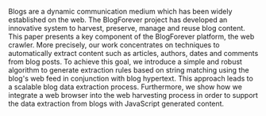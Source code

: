 Blogs are a dynamic communication medium which has been widely established on the web. The BlogForever project has developed an innovative system to harvest, preserve, manage and reuse blog content. This paper presents a key component of the BlogForever platform, the web crawler. More precisely, our work concentrates on techniques to automatically extract content such as articles, authors, dates and comments from blog posts. To achieve this goal, we introduce a simple and robust algorithm to generate extraction rules based on string matching using the blog's web feed in conjunction with blog hypertext. This approach leads to a scalable blog data extraction process. Furthermore, we show how we integrate a web browser into the web harvesting process in order to support the data extraction from blogs with JavaScript generated content.
